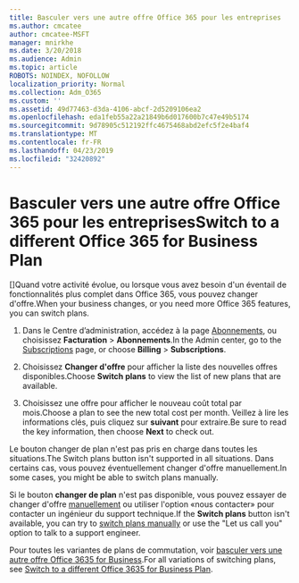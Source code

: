 ```yaml
---
title: Basculer vers une autre offre Office 365 pour les entreprises
ms.author: cmcatee
author: cmcatee-MSFT
manager: mnirkhe
ms.date: 3/20/2018
ms.audience: Admin
ms.topic: article
ROBOTS: NOINDEX, NOFOLLOW
localization_priority: Normal
ms.collection: Adm_O365
ms.custom: ''
ms.assetid: 49d77463-d3da-4106-abcf-2d5209106ea2
ms.openlocfilehash: eda1feb55a22a21849b6d017600b7c47e49b5174
ms.sourcegitcommit: 9d78905c512192ffc4675468abd2efc5f2e4baf4
ms.translationtype: MT
ms.contentlocale: fr-FR
ms.lasthandoff: 04/23/2019
ms.locfileid: "32420892"
---
```

# <a name="switch-to-a-different-office-365-for-business-plan"></a><span data-ttu-id="a98dd-102">Basculer vers une autre offre Office 365 pour les entreprises</span><span class="sxs-lookup"><span data-stu-id="a98dd-102">Switch to a different Office 365 for Business Plan</span></span>

<span data-ttu-id="a98dd-103">[]Quand votre activité évolue, ou lorsque vous avez besoin d'un éventail de fonctionnalités plus complet dans Office 365, vous pouvez changer d'offre.</span><span class="sxs-lookup"><span data-stu-id="a98dd-103">When your business changes, or you need more Office 365 features, you can switch plans.</span></span>
  
1. <span data-ttu-id="a98dd-104">Dans le Centre d’administration, accédez à la page [Abonnements](https://go.microsoft.com/fwlink/p/?linkid=842054), ou choisissez **Facturation** \> **Abonnements**.</span><span class="sxs-lookup"><span data-stu-id="a98dd-104">In the Admin center, go to the [Subscriptions](https://go.microsoft.com/fwlink/p/?linkid=842054) page, or choose **Billing** \> **Subscriptions**.</span></span>
    
2. <span data-ttu-id="a98dd-105">Choisissez **Changer d'offre** pour afficher la liste des nouvelles offres disponibles.</span><span class="sxs-lookup"><span data-stu-id="a98dd-105">Choose **Switch plans** to view the list of new plans that are available.</span></span> 
    
3. <span data-ttu-id="a98dd-106">Choisissez une offre pour afficher le nouveau coût total par mois.</span><span class="sxs-lookup"><span data-stu-id="a98dd-106">Choose a plan to see the new total cost per month.</span></span> <span data-ttu-id="a98dd-107">Veillez à lire les informations clés, puis cliquez sur **suivant** pour extraire.</span><span class="sxs-lookup"><span data-stu-id="a98dd-107">Be sure to read the key information, then choose **Next** to check out.</span></span> 
    
<span data-ttu-id="a98dd-108">Le bouton changer de plan n'est pas pris en charge dans toutes les situations.</span><span class="sxs-lookup"><span data-stu-id="a98dd-108">The Switch plans button isn't supported in all situations.</span></span> <span data-ttu-id="a98dd-109">Dans certains cas, vous pouvez éventuellement changer d'offre manuellement.</span><span class="sxs-lookup"><span data-stu-id="a98dd-109">In some cases, you might be able to switch plans manually.</span></span>
  
<span data-ttu-id="a98dd-110">Si le bouton **changer de plan** n'est pas disponible, vous pouvez essayer de changer d'offre [manuellement](https://support.office.com/article/eb0d0680-5677-41a0-8c46-4b9d47f1c209) ou utiliser l'option «nous contacter» pour contacter un ingénieur du support technique.</span><span class="sxs-lookup"><span data-stu-id="a98dd-110">If the **Switch plans** button isn't available, you can try to [switch plans manually](https://support.office.com/article/eb0d0680-5677-41a0-8c46-4b9d47f1c209) or use the "Let us call you" option to talk to a support engineer.</span></span> 
  
<span data-ttu-id="a98dd-111">Pour toutes les variantes de plans de commutation, voir [basculer vers une autre offre Office 3635 for Business](https://support.office.com/article/49d77463-d3da-4106-abcf-2d5209106ea2).</span><span class="sxs-lookup"><span data-stu-id="a98dd-111">For all variations of switching plans, see [Switch to a different Office 3635 for Business Plan](https://support.office.com/article/49d77463-d3da-4106-abcf-2d5209106ea2).</span></span>
  

